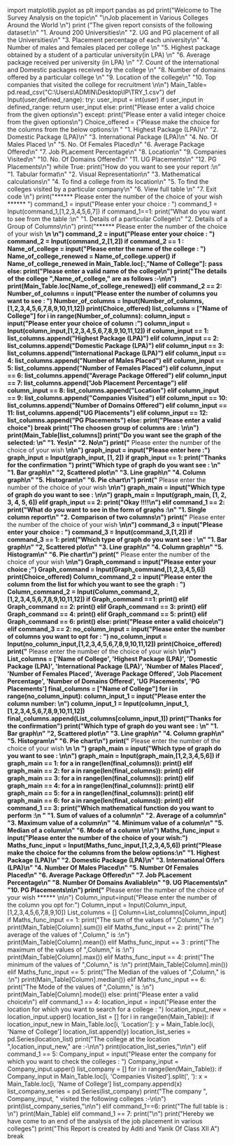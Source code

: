 import matplotlib.pyplot as plt
import pandas as pd
print("Welcome to The Survey Analysis on the topic\n"
      "\nJob placement in Various Colleges Around the World \n")
print ("The given report consists of the following dataset:\n"
       "1.  Around 200 Universities\n"
       "2.  UG and PG placement of all the Universities\n"
       "3.  Placement percentage of each university\n"
       "4.  Number of males and females placed per college \n"
       "5.  Highest package obtained by a student of a particular university(in LPA) \n"
       "6.  Average package received per university (in LPA) \n"
       "7.  Count of the international and Domestic packages received by the college \n"
       "8.  Number of domains offered by a particular college \n"
       "9.  Location of the college\n"
       "10. Top companies that visited the college for recruitment \n\n")
Main_Table= pd.read_csv("C:\\Users\ADMIN\Desktop\IP\TRY_1.csv")
def Input(user,defined_range):
    try:
        user_input = int(user)
        if user_input in defined_range:
            return user_input
        else:
            print("Please enter a valid choice from the given options\n")
    except:
        print("Please enter a valid integer choice from the given options\n")
Choice_offered = ("Please make the choice for the columns from the below options:\n "
                       "1.  Highest Package (LPA)\n"
                       "2.  Domestic Package (LPA)\n"
                       "3.  International Package (LPA)\n"
                       "4.  No. Of Males Placed \n"
                       "5.  No. Of Females Placed\n"
                       "6.  Average Package Offered\n"
                       "7.  Job PLacement Percentage\n"
                       "8.  Location\n"
                       "9.  Companies Visited\n"
                       "10. No. Of Domains Offered\n"
                       "11. UG Placements\n"
                       "12. PG Placements\n")
while True:
    print("How do you want to see your report :\n"
          "1. Tabular format\n"
          "2. Visual Representation\n"
          "3. Mathematical calculations\n"
          "4. To find a college from its location\n"
          "5. To find the colleges visited by a particular company\n"
          "6. View full table \n"
          "7. Exit code \n")
    print("****** Please enter the number of the choice of your wish ****** ")
    command_1 = input("Please enter your choice : ")
    command_1 = Input(command_1,[1,2,3,4,5,6,7])
    if command_1==1:
        print("What do you want to see from the table :\n"
              "1. Details of a particular College\n"
              "2. Details of a Group of Columns\n\n")
        print("****** Please enter the number of the choice of your wish ******\n \n")
        command_2 = input("Please enter your choice : ")
        command_2 = Input(command_2,[1,2])
        if command_2 == 1 :
            Name_of_college = input("Please enter the name of the college : ")
            Name_of_college_renewed = Name_of_college.upper()
            if Name_of_college_renewed in Main_Table.loc[:,"Name of College"]:
                pass
            else:
                print("Please enter a valid name of the college\n")
            print("The details of the college ",Name_of_college," are as follows :-\n\n")
            print(Main_Table.loc[Name_of_college_renewed])
        elif command_2 == 2:
            Number_of_columns = input("Please enter the number of columns you want to see : ")
            Number_of_columns = Input(Number_of_columns,[1,2,3,4,5,6,7,8,9,10,11,12])
            print(Choice_offered)
            list_columns = ["Name of College"]
            for i in range(Number_of_columns):
                column_input = input("Please enter your choice of column :")
                column_input = Input(column_input,[1,2,3,4,5,6,7,8,9,10,11,12])
                if column_input == 1:
                     list_columns.append("Highest Package (LPA)")
                elif column_input == 2:
                    list_columns.append("Domestic Package (LPA)")
                elif column_input == 3:
                    list_columns.append("International Package (LPA)")
                elif column_input == 4:
                    list_columns.append("Number of Males Placed")
                elif column_input == 5:
                    list_columns.append("Number of Females Placed")
                elif column_input == 6:
                    list_columns.append("Average Package Offered")
                elif column_input == 7:
                    list_columns.append("Job Placement Percentage")
                elif column_input == 8:
                    list_columns.append("Location")
                elif column_input == 9:
                    list_columns.append("Companies Visited")
                elif column_input == 10:
                    list_columns.append("Number of Domains Offered")
                elif column_input == 11:
                    list_columns.append("UG Placements")
                elif column_input == 12:
                    list_columns.append("PG Placements")
                else:
                    print("Please enter a valid choice")
                    break
            print("The choosen group of columns are : \n\n")
            print(Main_Table[list_columns])
            print("Do you want see the graph of the selected: \n"
                  "1. Yes\n"
                  "2. No\n")
            print("****** Please enter the number of the choice of your wish ******\n\n")
            graph_input = input("Please enter here :")
            graph_input = Input(graph_input, [1, 2])
            if graph_input == 1:
                print("Thanks for the confirmation ")
                print("Which type of graph do you want see : \n"
                      "1. Bar graph\n"
                      "2, Scattered plot\n"
                      "3. Line graph\n"
                      "4. Column graph\n"
                      "5. Histogram\n"
                      "6. Pie chart\n")
                print("****** Please enter the number of the choice of your wish ******\n\n")
                graph_main = input("Which type of graph do you want to see : \n\n")
                graph_main = Input(graph_main, [1, 2, 3, 4, 5, 6])
            elif graph_input == 2:
                print("Okay !!!!\n")
    elif command_1 == 2:
        print("What do you want to see in the form of graphs :\n"
              "1. Single column report\n"
              "2. Comparison of two columns\n")
        print("****** Please enter the number of the choice of your wish ******\n\n")
        command_3 = input("Please enter your choice : ")
        command_3 = Input(command_3,[1,2])
        if command_3 == 1:
            print("Which type of graph do you want see : \n"
                  "1. Bar graph\n"
                  "2, Scattered plot\n"
                  "3. Line graph\n"
                  "4. Column graph\n"
                  "5. Histogram\n"
                  "6. Pie chart\n")
            print("****** Please enter the number of the choice of your wish ******\n\n")
            Graph_command = input("Please enter your choice ;")
            Graph_command = Input(Graph_command,[1,2,3,4,5,6])
            print(Choice_offered)
            Column_command_2 = input("Please enter the column from the list for which you want to see the graph : ")
            Column_command_2 = Input(Column_command_2,[1,2,3,4,5,6,7,8,9,10,11,12])
            if Graph_command ==1:
                print()
            elif Graph_command == 2:
                print()
            elif Graph_command == 3:
                print()
            elif Graph_command == 4:
                print()
            elif Graph_command == 5:
                print()
            elif Graph_command == 6:
                print()
            else:
                print("Please enter a valid choice\n")
        elif command_3 == 2:
            no_column_input = input("Please enter the number of columns you want to opt for : ")
            no_column_input = Input(no_column_input,[1,2,3,4,5,6,7,8,9,10,11,12])
            print(Choice_offered)
            print("****** Please enter the number of the choice of your wish ******\n\n")
            List_columns = ['Name of College',
                  'Highest Package (LPA)',
                  'Domestic Package (LPA)',
                  'International Package (LPA)',
                  'Number of Males Placed',
                  'Number of Females Placed',
                  'Average Package Offered',
                  'Job Placement Percentage',
                  'Number of Domains Offered',
                  'UG Placements',
                  'PG Placements']
            final_columns = ["Name of College"]
            for i in range(no_column_input):
                column_input_1 = input("Please enter the column number: \n")
                column_input_1 = Input(column_input_1,[1,2,3,4,5,6,7,8,9,10,11,12])
                final_columns.append(List_columns[column_input_1])
            print("Thanks for the confirmation")
            print("Which type of graph do you want see : \n"
                    "1. Bar graph\n"
                    "2, Scattered plot\n"
                    "3. Line graph\n"
                    "4. Column graph\n"
                    "5. Histogram\n"
                    "6. Pie chart\n")
            print("****** Please enter the number of the choice of your wish ******\n \n ")
            graph_main = input("Which type of graph do you want to see : \n\n")
            graph_main = Input(graph_main,[1,2,3,4,5,6])
            if graph_main == 1:
                for a in range(len(final_columns)):
                    print()
            elif graph_main == 2:
                for a in range(len(final_columns)):
                    print()
            elif graph_main == 3:
                for a in range(len(final_columns)):
                    print()
            elif graph_main == 4:
                for a in range(len(final_columns)):
                    print()
            elif graph_main == 5:
                for a in range(len(final_columns)):
                    print()
            elif graph_main == 6:
                for a in range(len(final_columns)):
                    print()
    elif command_1 == 3:
        print("Which mathematical function do you want to perform :\n "
              "1. Sum of values of a column\n"
              "2. Average of a column\n"
              "3. Maximum value of a column\n"
              "4. Minimum value of a column\n"
              "5. Median of a column\n"
              "6. Mode of a column \n\n")
        Maths_func_input = input("Please enter the number of the choice of your wish:")
        Maths_func_input = Input(Maths_func_input,[1,2,3,4,5,6])
        print("Please make the choice for the columns from the below options:\n"
                  "1.  Highest Package (LPA)\n"
                  "2.  Domestic Package (LPA)\n"
                  "3.  International Offers (LPA)\n"
                  "4.  Number Of Males Placed\n"
                  "5.  Number Of Females Placed\n"
                  "6.  Average Package Offered\n"
                  "7. Job PLacement Percentage\n"
                  "8. Number Of Domains Avaliable\n"
                  "9. UG Placements\n"
                  "10. PG Placements\n\n")
        print("****** Please enter the number of the choice of your wish ****** \n\n")
        Column_input=input("Please enter the number of the column you opt for:")
        Column_input = Input(Column_input,[1,2,3,4,5,6,7,8,9,10])
        List_columns = []
        Column=List_columns[Column_input]
        if Maths_func_input == 1:
            print("The sum of the values of ",Column," is :\n")
            print(Main_Table[Column].sum())
        elif Maths_func_input == 2:
            print("The average of the values of ",Column," is :\n")
            print(Main_Table[Column].mean())
        elif Maths_func_input == 3 :
            print("The maximum of the values of ",Column," is :\n")
            print(Main_Table[Column].max())
        elif Maths_func_input == 4:
            print("The minimum of the values of ",Column," is :\n")
            print(Main_Table[Column].min())
        elif Maths_func_input == 5:
            print("The Median of the values of ",Column," is :\n")
            print(Main_Table[Column].median())
        elif Maths_func_input == 6:
            print("The Mode of the values of ",Column," is :\n")
            print(Main_Table[Column].mode())
        else:
            print("Please enter a valid choice\n")
    elif command_1 == 4:
        location_input = input("Please enter the location for which you want to search for a college : ")
        location_input_new = location_input.upper()
        location_list = []
        for i in range(len(Main_Table)):
            if location_input_new in Main_Table.loc[i, 'Location']:
                y = Main_Table.loc[i, 'Name of College']
                location_list.append(y)
        location_list_series = pd.Series(location_list)
        print("The college at the location ",location_input_new," are :-\n\n")
        print(location_list_series,"\n\n")
    elif command_1 == 5:
        Company_input = input("Please enter the company for which you want to check the colleges : ")
        Company_input = Company_input.upper()
        list_company = []
        for i in range(len(Main_Table)):
            if Company_input in Main_Table.loc[i, 'Companies Visited'].split(', '):
                x = Main_Table.loc[i, 'Name of College']
                list_company.append(x)
        list_company_series = pd.Series(list_company)
        print("The company ", Company_input, " visited the following colleges :-\n\n")
        print(list_company_series,"\n\n")
    elif command_1==6:
        print("The full table is : \n")
        print(Main_Table)
    elif command_1 == 7:
        print("\n")
        print("Hereby we have come to an end of the analysis of the job placement in various colleges")
        print("This Report is created by Aditi and Yanik Of Class XII A")
        break
